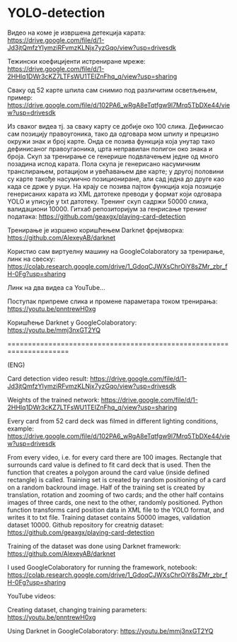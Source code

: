 # YOLO-detection

Видео на коме је извршена детекција карата:
https://drive.google.com/file/d/1-Jd3jtQmfzYIymziRFvmzKLNjx7yzGqo/view?usp=drivesdk

Тежински коефицијенти истрениране мреже:
https://drive.google.com/file/d/1-2HHIq1DWr3cKZ7LTFsWU1TEIZnFhq_q/view?usp=sharing

Сваку од 52 карте шпила сам снимио под различитим осветљењем, пример:
https://drive.google.com/file/d/102PA6_wRgA8eTqtfgw9l7Mrq5TbDXe44/view?usp=drivesdk

Из сваког видеа тј. за сваку карту се добије око 100 слика.
Дефинисао сам позицију правоугоника, тако да одговара мом шпилу и прецизно окружи знак и број карте.
Онда се позива функција која унутар тако дефинисаног правоугаоника, црта неправилан полигон око знака и броја.
Скуп за тренирање се генерише подвлачењем једне од много позадина испод карата.
Пола скупа је генерисано насумичним транслирањем, ротацијом и увећавањем две карте; у другој половини су карте такође насумично позициониране, али сад једна до друге као када се држе у руци.
На крају се позива пајтон функција која позиције генерисаних карата из XML датотеке преводи у формат који одговара YOLO и уписује у txt датотеку.
Тренинг скуп садржи 50000 слика, валидациони 10000.
Гитхаб репозиторијум за генрисање тренинг података:
https://github.com/geaxgx/playing-card-detection

Тренирање је изршено коришћењем Darknet фрејмворка:
https://github.com/AlexeyAB/darknet

Користио сам виртуелну машину на GoogleColaboratory за тренирање, линк на свеску:
https://colab.research.google.com/drive/1_GdoqCJWXsChrOiY8sZMr_zbr_fH-0Fg?usp=sharing

Линк на два видеа са YouTube...

Поступак припреме слика и промене параметара током тренирања:
https://youtu.be/pnntrewH0xg

Коришћење Darknet у GoogleColaboratory:
https://youtu.be/mmj3nxGT2YQ


=====================================================================

(ENG)

Card detection video result:
https://drive.google.com/file/d/1-Jd3jtQmfzYIymziRFvmzKLNjx7yzGqo/view?usp=drivesdk

Weights of the trained network:
https://drive.google.com/file/d/1-2HHIq1DWr3cKZ7LTFsWU1TEIZnFhq_q/view?usp=sharing

Every card from 52 card deck was filmed in different lighting conditions, example:
https://drive.google.com/file/d/102PA6_wRgA8eTqtfgw9l7Mrq5TbDXe44/view?usp=drivesdk

From every video, i.e. for every card there are 100 images.
Rectangle that surrounds card value is defined to fit card deck that is used.
Then the function that creates a polygon around the card value (inside defined rectangle) is called.
Training set is created by random positioning of a card on a random backround image.
Half of the training set is created by translation, rotation and zooming of two cards; and the other half contains images of three cards, one next to the other, randomly positioned.
Python function transforms card position data in XML file to the YOLO format, and writes it to txt file.
Training dataset contains 50000 images, validation dataset 10000.
Github repository for creatnig dataset:
https://github.com/geaxgx/playing-card-detection

Training of the dataset was done using Darknet framework:
https://github.com/AlexeyAB/darknet

I used GoogleColaboratory for running the framework, notebook:
https://colab.research.google.com/drive/1_GdoqCJWXsChrOiY8sZMr_zbr_fH-0Fg?usp=sharing

YouTube videos:

Creating dataset, changing training parameters:
https://youtu.be/pnntrewH0xg

Using Darknet in GoogleColaboratory:
https://youtu.be/mmj3nxGT2YQ
